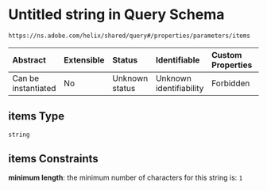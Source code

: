 # Untitled string in Query Schema

```txt
https://ns.adobe.com/helix/shared/query#/properties/parameters/items
```



| Abstract            | Extensible | Status         | Identifiable            | Custom Properties | Additional Properties | Access Restrictions | Defined In                                                      |
| :------------------ | :--------- | :------------- | :---------------------- | :---------------- | :-------------------- | :------------------ | :-------------------------------------------------------------- |
| Can be instantiated | No         | Unknown status | Unknown identifiability | Forbidden         | Allowed               | none                | [query.schema.json\*](query.schema.json "open original schema") |

## items Type

`string`

## items Constraints

**minimum length**: the minimum number of characters for this string is: `1`
